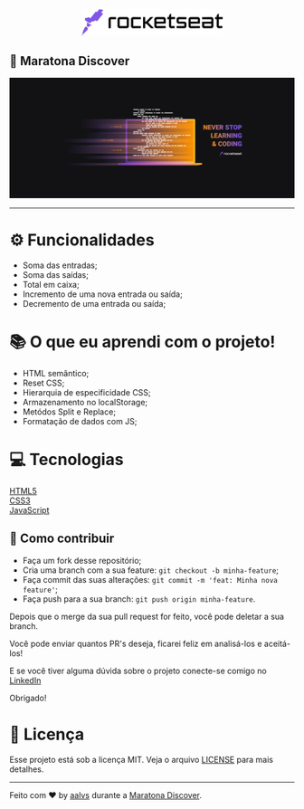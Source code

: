 <div align='center'>
<img src=".github/logo_rocketseat.png" width='250'>
</div>

## 🚀 Maratona Discover

<div align='center'>
<img src=".github/thumbnail.png">
</div>

---

# ⚙ Funcionalidades

- Soma das entradas;
- Soma das saídas;
- Total em caixa;
- Incremento de uma nova entrada ou saída;
- Decremento de uma entrada ou saída;

# 📚 O que eu aprendi com o projeto!

- HTML semântico;
- Reset CSS;
- Hierarquia de especificidade CSS;
- Armazenamento no localStorage;
- Metódos Split e Replace;
- Formatação de dados com JS;

# 💻 Tecnologias

<a href='https://pt-br.reactjs.org/'>HTML5</a>
<br/>
<a href='https://www.typescriptlang.org/'>CSS3</a>
<br/>
<a href='https://developer.mozilla.org/pt-BR/docs/Web/JavaScript'>JavaScript</a>
## 🤔 Como contribuir

- Faça um fork desse repositório;
- Cria uma branch com a sua feature: `git checkout -b minha-feature`;
- Faça commit das suas alterações: `git commit -m 'feat: Minha nova feature'`;
- Faça push para a sua branch: `git push origin minha-feature`.

Depois que o merge da sua pull request for feito, você pode deletar a sua branch.

Você pode enviar quantos PR's deseja, ficarei feliz em analisá-los e aceitá-los! 

E se você tiver alguma dúvida sobre o projeto conecte-se comigo no [LinkedIn](https://www.linkedin.com/in/aalvs/)

Obrigado!


# 📝 Licença

Esse projeto está sob a licença MIT. Veja o arquivo [LICENSE](LICENSE.md) para mais detalhes.

---

Feito com ♥ by [aalvs](https://app.rocketseat.com.br/me/aalvs) durante a [Maratona Discover](https://rocketseat.com.br/).
